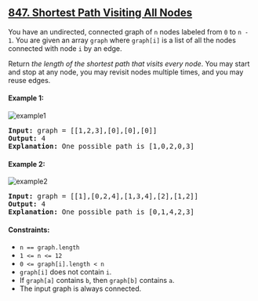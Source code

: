 ## [847. Shortest Path Visiting All Nodes](https://leetcode.com/problems/shortest-path-visiting-all-nodes/)

You have an undirected, connected graph of `n` nodes labeled from `0` to `n - 1`. You are given an array `graph` where `graph[i]` is a list of all the nodes connected with node `i` by an edge.

Return _the length of the shortest path that visits every node_. You may start and stop at any node, you may revisit nodes multiple times, and you may reuse edges.

#### Example 1:

![example1](https://assets.leetcode.com/uploads/2021/05/12/shortest1-graph.jpg)

<pre>
<strong>Input:</strong> graph = [[1,2,3],[0],[0],[0]]
<strong>Output:</strong> 4
<strong>Explanation:</strong> One possible path is [1,0,2,0,3]
</pre>

#### Example 2:

![example2](https://assets.leetcode.com/uploads/2021/05/12/shortest2-graph.jpg)

<pre>
<strong>Input:</strong> graph = [[1],[0,2,4],[1,3,4],[2],[1,2]]
<strong>Output:</strong> 4
<strong>Explanation:</strong> One possible path is [0,1,4,2,3]
</pre>

#### Constraints:

-   `n == graph.length`
-   `1 <= n <= 12`
-   `0 <= graph[i].length < n`
-   `graph[i]` does not contain `i`.
-   If `graph[a]` contains `b`, then `graph[b]` contains `a`.
-   The input graph is always connected.
